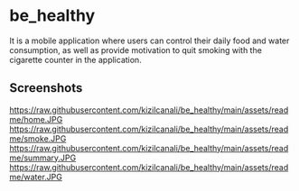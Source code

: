 # be_healthy

It is a mobile application where users can control their daily food and water consumption, as well as provide motivation to quit smoking with the cigarette counter in the application.

## Screenshots

<img>https://raw.githubusercontent.com/kizilcanali/be_healthy/main/assets/readme/home.JPG</img>
<img>https://raw.githubusercontent.com/kizilcanali/be_healthy/main/assets/readme/smoke.JPG</img>
<img>https://raw.githubusercontent.com/kizilcanali/be_healthy/main/assets/readme/summary.JPG</img>
<img>https://raw.githubusercontent.com/kizilcanali/be_healthy/main/assets/readme/water.JPG</img>

